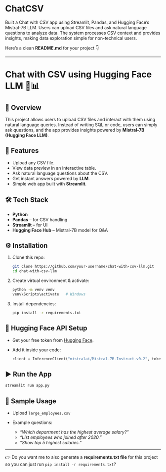 # ChatCSV
Built a Chat with CSV app using Streamlit, Pandas, and Hugging Face’s Mistral-7B LLM. Users can upload CSV files and ask natural language questions to analyze data. The system processes CSV context and provides insights, making data exploration simple for non-technical users.

Here’s a clean **README.md** for your project 👇

---

# Chat with CSV using Hugging Face LLM 🤖📊

## 📌 Overview

This project allows users to upload CSV files and interact with them using natural language queries. Instead of writing SQL or code, users can simply ask questions, and the app provides insights powered by **Mistral-7B (Hugging Face LLM)**.

## 🚀 Features

* Upload any CSV file.
* View data preview in an interactive table.
* Ask natural language questions about the CSV.
* Get instant answers powered by **LLM**.
* Simple web app built with **Streamlit**.

## 🛠️ Tech Stack

* **Python**
* **Pandas** – for CSV handling
* **Streamlit** – for UI
* **Hugging Face Hub** – Mistral-7B model for Q\&A

## ⚙️ Installation

1. Clone this repo:

   ```bash
   git clone https://github.com/your-username/chat-with-csv-llm.git
   cd chat-with-csv-llm
   ```
2. Create virtual environment & activate:

   ```bash
   python -m venv venv
   venv\Scripts\activate   # Windows
   ```
3. Install dependencies:

   ```bash
   pip install -r requirements.txt
   ```

## 🔑 Hugging Face API Setup

* Get your free token from [Hugging Face](https://huggingface.co/settings/tokens).
* Add it inside your code:

  ```python
  client = InferenceClient("mistralai/Mistral-7B-Instruct-v0.2", token="your_hf_token")
  ```

## ▶️ Run the App

```bash
streamlit run app.py
```

## 📂 Sample Usage

* Upload `large_employees.csv`
* Example questions:

  * *“Which department has the highest average salary?”*
  * *“List employees who joined after 2020.”*
  * *“Show top 5 highest salaries.”*

---

👉 Do you want me to also generate a **requirements.txt file** for this project so you can just run `pip install -r requirements.txt`?

